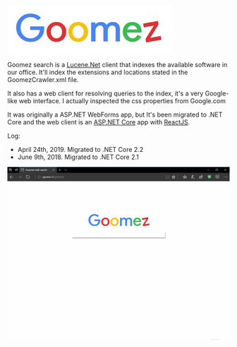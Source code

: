 ![](images/GoomezLogo.png?raw=true)

Goomez search is a [Lucene.Net](http://lucenenet.apache.org/) client that indexes the available software in our office. It'll index the extensions and locations stated in the GoomezCrawler.xml file.

It also has a web client for resolving queries to the index, it's a very Google-like web interface. I actually inspected the css properties from Google.com

It was originally a ASP.NET WebForms app, but It's been migrated to .NET Core and the web client is an [ASP.NET Core](https://docs.microsoft.com/en-us/aspnet/core/) app with [ReactJS](https://reactjs.org/).

Log:
- April 24th, 2019. Migrated to .NET Core 2.2
- June 9th, 2018. Migrated to .NET Core 2.1

![](images/Goomez.gif?raw=true)